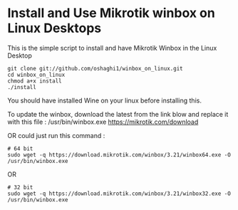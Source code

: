 # Install and Use Mikrotik winbox on Linux Desktops
This is the simple script to install and have  Mikrotik Winbox in the Linux Desktop



```
git clone git://github.com/oshaghi1/winbox_on_linux.git
cd winbox_on_linux
chmod a+x install
./install

```

You should have installed Wine on your linux before installing this.



To update the winbox, download the latest from the link blow and replace it with this file : /usr/bin/winbox.exe
https://mikrotik.com/download

OR
could just run this command :
```
# 64 bit
sudo wget -q https://download.mikrotik.com/winbox/3.21/winbox64.exe -O /usr/bin/winbox.exe
```
OR
```
# 32 bit
sudo wget -q https://download.mikrotik.com/winbox/3.21/winbox32.exe -O /usr/bin/winbox.exe

```
